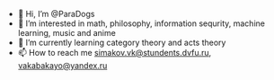 - 👋 Hi, I’m @ParaDogs
- 👀 I’m interested in math, philosophy, information sequrity, machine learning, music and anime
- 🌱 I’m currently learning category theory and acts theory
- 📫 How to reach me simakov.vk@stundents.dvfu.ru, vakabakayo@yandex.ru

<!---
ParaDogs/ParaDogs is a ✨ special ✨ repository because its `README.md` (this file) appears on your GitHub profile.
You can click the Preview link to take a look at your changes.
--->
